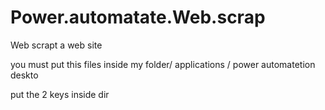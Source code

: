 # Power.automatate.Web.scrap
Web scrapt a web site

you must put this files inside 
my folder/  applications / power automatetion deskto

put the 2 keys inside dir


